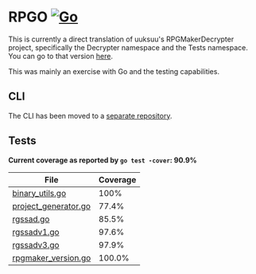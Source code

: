 # RPGO [![Go](https://github.com/xubiod/rpgo/actions/workflows/go.yml/badge.svg)](https://github.com/xubiod/rpgo/actions/workflows/go.yml)

This is currently a direct translation of uuksuu's RPGMakerDecrypter project,
specifically the Decrypter namespace and the Tests namespace. You can go to that
version [here](https://github.com/uuksu/RPGMakerDecrypter/).

This was mainly an exercise with Go and the testing capabilities.

## CLI

The CLI has been moved to a [separate repository](https://github.com/xubiod/rpgo-cli). 

## Tests

**Current coverage as reported by `go test -cover`: 90.9%**

|File|Coverage|
|-|-|
|[binary_utils.go](binary_utils.go)|100%|
|[project_generator.go](project_generator.go)|77.4%|
|[rgssad.go](rgssad.go)|85.5%|
|[rgssadv1.go](rgssadv1.go)|97.6%|
|[rgssadv3.go](rgssadv3.go)|97.9%|
|[rpgmaker_version.go](rpgmaker_version.go)|100.0%|
